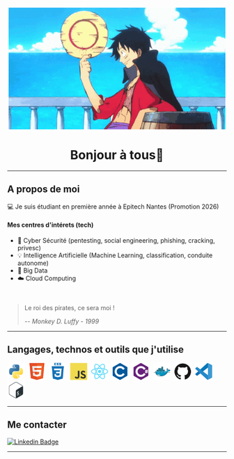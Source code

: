 <p align="center">
  <img src="https://github.com/skydzn/skydzn/blob/main/assets/readme_header.gif?raw=true">
</p>
<h1 align="center">Bonjour à tous👋</h1>

---

## A propos de moi
:computer: Je suis étudiant en première année à Epitech Nantes (Promotion 2026)

#### Mes centres d'intérets (tech)
- :key: Cyber Sécurité (pentesting, social engineering, phishing, cracking, privesc)
- :bulb: Intelligence Artificielle (Machine Learning, classification, conduite autonome)
- :ocean: Big Data
- :cloud: Cloud Computing

<br>

> Le roi des pirates, ce sera moi !
>
> -- <cite>Monkey D. Luffy - 1999</cite>

---

## Langages, technos et outils que j'utilise
<img src="https://github.com/devicons/devicon/blob/master/icons/python/python-original.svg" title="Python" alt="Python" width="40" height="40"/>&nbsp;
<img src="https://github.com/devicons/devicon/blob/master/icons/html5/html5-original.svg" title="HTML5" alt="HTML" width="40" height="40"/>&nbsp;
<img src="https://github.com/devicons/devicon/blob/master/icons/css3/css3-plain-wordmark.svg"  title="CSS3" alt="CSS" width="40" height="40"/>&nbsp;
<img src="https://github.com/devicons/devicon/blob/master/icons/javascript/javascript-original.svg" title="JavaScript" alt="JavaScript" width="40" height="40"/>&nbsp;
<img src="https://github.com/devicons/devicon/blob/master/icons/react/react-original.svg" title="JavaScript" alt="JavaScript" width="40" height="40"/>&nbsp;
<img src="https://github.com/devicons/devicon/blob/master/icons/c/c-plain.svg" title="C" alt="C" width="40" height="40"/>&nbsp;
<img src="https://github.com/devicons/devicon/blob/master/icons/csharp/csharp-plain.svg" title="CSharp" alt="CSharp" width="40" height="40"/>&nbsp;
<img src="https://github.com/devicons/devicon/blob/master/icons/docker/docker-original.svg" title="Docker" alt="Docker" width="40" height="40"/>&nbsp;
<img src="https://github.com/devicons/devicon/blob/master/icons/github/github-original.svg" title="GitHub" alt="GitHub" width="40" height="40"/>&nbsp;
<img src="https://github.com/devicons/devicon/blob/master/icons/vscode/vscode-original.svg" title="Visual Studio Code" alt="Visual Studio Code" width="40" height="40"/>&nbsp;
<img src="https://github.com/devicons/devicon/blob/master/icons/bash/bash-original.svg" title="Bash" alt="Bash" width="40" height="40"/>&nbsp;
<br>

---

## Me contacter
[![Linkedin Badge](https://img.shields.io/badge/-lucashauszler-blue?style=flat&logo=Linkedin&logoColor=white)](https://www.linkedin.com/in/lucas-hauszler-965973231/)

---
